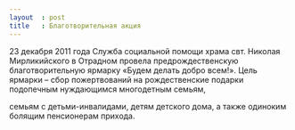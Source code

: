 ```yaml
---
layout  : post
title   : Благотворительная акция
---
```

23 декабря 2011 года Служба социальной помощи храма свт. Николая Мирликийского в Отрадном провела  предрождественскую благотворительную ярмарку «Будем делать добро всем!». Цель ярмарки &ndash; сбор пожертвований на рождественские подарки подопечным нуждающимся многодетным семьям, 

семьям с детьми-инвалидами, детям детского дома, а также одиноким болящим пенсионерам прихода.
